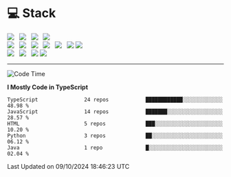 <h1>💻 Stack</h1>
<div>
 <!-- badge : https://shields.io/ -->
 <!-- icon : https://simpleicons.org/?q=Get -->
 <img src="https://img.shields.io/badge/HTML5-e74c3c?style=flat-square&logo=HTML5&logoColor=white"/> &nbsp 
 <img src="https://img.shields.io/badge/CSS3-0A84FF?style=flat-square&logo=CSS3&logoColor=white"/> &nbsp 
 <img src="https://img.shields.io/badge/JavaScript-FFCD11?style=flat-square&logo=JavaScript&logoColor=white"/> &nbsp 
 <img src="https://img.shields.io/badge/TypeScript-3075C0?style=flat-square&logo=TypeScript&logoColor=white"/>
 <br/>
 <img src="https://img.shields.io/badge/Next-000000?style=flat-square&logo=nextdotjs&logoColor=white"/> &nbsp 
 <img src="https://img.shields.io/badge/React-00BCF6?style=flat-square&logo=React&logoColor=white"/> &nbsp 
 <img src="https://img.shields.io/badge/Redux-764ABC?style=flat-square&logo=Redux&logoColor=white"/> &nbsp
 <img src="https://img.shields.io/badge/Recoil-3578E5?style=flat-square&logo=recoil&logoColor=white"/> &nbsp
 <img src="https://img.shields.io/badge/React-Query-FF4154?style=flat-square&logo=reactquery&logoColor=white"/> &nbsp 
 <img src="https://img.shields.io/badge/styled%2Dcomponents-DB7093?style=flat-square&logo=styled%2Dcomponents&logoColor=white"/>
 <img src="https://img.shields.io/badge/CSS Modules-000000?style=flat-square&logo=CSS Modules&logoColor=white"/> &nbsp 
 <br/>
 <img src="https://img.shields.io/badge/Node-339933?style=flat-square&logo=Node.js&logoColor=white"/> &nbsp 
 <img src="https://img.shields.io/badge/Express-000000?style=flat-square&logo=Express&logoColor=white"/> &nbsp 
 <img src="https://img.shields.io/badge/MongoDB-47A248?style=flat-square&logo=MongoDB&logoColor=white"/>
 <img src="https://img.shields.io/badge/MariaDB-003545?style=flat-square&logo=mariadb&logoColor=white"/>
</div>

<hr>

<!--START_SECTION:waka-->
![Code Time](http://img.shields.io/badge/Code%20Time-1%2C400%20hrs%2027%20mins-blue)

**I Mostly Code in TypeScript** 

```text
TypeScript               24 repos            ████████████░░░░░░░░░░░░░   48.98 % 
JavaScript               14 repos            ███████░░░░░░░░░░░░░░░░░░   28.57 % 
HTML                     5 repos             ███░░░░░░░░░░░░░░░░░░░░░░   10.20 % 
Python                   3 repos             ██░░░░░░░░░░░░░░░░░░░░░░░   06.12 % 
Java                     1 repo              █░░░░░░░░░░░░░░░░░░░░░░░░   02.04 % 
```




 Last Updated on 09/10/2024 18:46:23 UTC
<!--END_SECTION:waka-->
